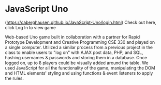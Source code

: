 # JavaScript Uno

(https://caberghausen.github.io/JavaScript-Uno/login.html)
Check out here, click Log In to view game

Web-based Uno game built in collaboration with a partner for Rapid Prototype Development and Creative Programming CSE 330 and played on a single computer. Utilized a similar process from a previous project in the class to enable users to "log on" with AJAX post data, PHP, and SQL, hashing usernames & passwords and storing them in a database. Once logged on, up to 8 players could be visually added around the table. We used JavaScript for all the functionality of the game, manipulating the DOM and HTML elements' styling and using functions & event listeners to apply the rules.
